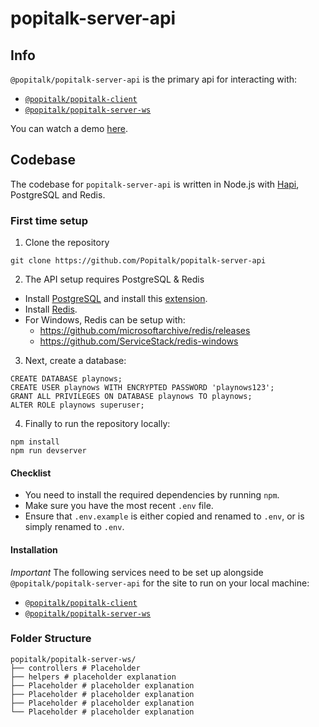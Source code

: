 # popitalk-server-api

## Info
`@popitalk/popitalk-server-api` is the primary api for interacting with: 

* [`@popitalk/popitalk-client`](https://github.com/Popitalk/popitalk-client)
* [`@popitalk/popitalk-server-ws`](https://github.com/Popitalk/popitalk-server-ws)

You can watch a demo [here](https://placeholder.youtube.com).

## Codebase
The codebase for `popitalk-server-api` is written in Node.js with [Hapi](https://hapi.dev/), PostgreSQL and Redis.

### First time setup

1. Clone the repository

```
git clone https://github.com/Popitalk/popitalk-server-api
```

2. The API setup requires PostgreSQL & Redis

* Install [PostgreSQL](https://www.postgresql.org/) and install this [extension](https://github.com/iCyberon/pg_hashids).
* Install [Redis](https://redis.io/.).
* For Windows, Redis can be setup with: 
  - https://github.com/microsoftarchive/redis/releases 
  - https://github.com/ServiceStack/redis-windows

3. Next, create a database:

```
CREATE DATABASE playnows;
CREATE USER playnows WITH ENCRYPTED PASSWORD 'playnows123';
GRANT ALL PRIVILEGES ON DATABASE playnows TO playnows;
ALTER ROLE playnows superuser;
```

4. Finally to run the repository locally:

```
npm install
npm run devserver
```

#### Checklist

 - You need to install the required dependencies by running `npm`.
 - Make sure you have the most recent `.env` file.
 - Ensure that `.env.example` is either copied and renamed to `.env`, or is simply renamed to `.env`.

#### Installation
*Important* The following services need to be set up alongside `@popitalk/popitalk-server-api` for the site to run on your local machine:

* [`@popitalk/popitalk-client`](https://github.com/Popitalk/popitalk-client)
* [`@popitalk/popitalk-server-ws`](https://github.com/Popitalk/popitalk-server-ws)

### Folder Structure
```
popitalk/popitalk-server-ws/
├── controllers # Placeholder
├── helpers # placeholder explanation
├── Placeholder # placeholder explanation
├── Placeholder # placeholder explanation
├── Placeholder # placeholder explanation
└── Placeholder # placeholder explanation
```

